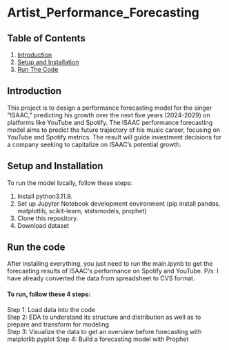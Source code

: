 # Artist_Performance_Forecasting

## Table of Contents
1. [Introduction](#introduction)
2. [Setup and Installation](#setup-and-installation)
3. [Run The Code](#run-the-code)

## Introduction
This project is to design a performance forecasting model for the singer "ISAAC," predicting his growth over the next five years (2024-2029) on platforms like YouTube and Spotify. The ISAAC performance forecasting model aims to predict the future trajectory of his music career, focusing on YouTube and Spotify metrics. The result will guide investment decisions for a company seeking to capitalize on ISAAC’s potential growth.

## Setup and Installation
To run the model locally, follow these steps:

1. Install python3.11.9.
2. Set up Jupyter Notebook development environment (pip install pandas, matplotlib, scikit-learn, statsmodels, prophet)
3. Clone this repository.
4. Download dataset

## Run the code
After installing everything, you just need to run the main.ipynb to get the forecasting results of ISAAC's performance on Spotify and YouTube. 
P/s: I have already converted the data from spreadsheet to CVS format.

#### To run, follow these 4 steps:
Step 1: Load data into the code  
Step 2: EDA to understand its structure and distribution as well as to prepare and transform for modeling   
Step 3: Visualize the data to get an overview before forecasting with matplotlib.pyplot
Step 4: Build a forecasting model with Prophet 
